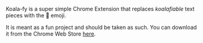Koala-fy is a super simple Chrome Extension that replaces *koalafiable* text pieces with the :koala: emoji.

It is meant as a fun project and should be taken as such. You can download it from the Chrome Web Store [here](https://chrome.google.com/webstore/detail/koala-fy/jpdeekpjokblfbaolmgnkegmgfnfjime?).
